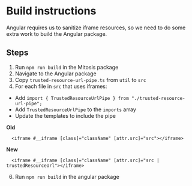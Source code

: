 # Build instructions

Angular requires us to sanitize iframe resources, so we need to do some extra work to build the Angular package.

## Steps

1. Run `npm run build` in the Mitosis package
2. Navigate to the Angular package
3. Copy `trusted-resource-url-pipe.ts` from `util` to `src`
4. For each file in `src` that uses iframes:

- Add `import { TrustedResourceUrlPipe } from "./trusted-resource-url-pipe";`
- Add `TrustedResourceUrlPipe` to the `imports` array
- Update the templates to include the pipe

**Old**

```
  <iframe #__iframe [class]="className" [attr.src]="src"></iframe>
```

**New**

```
  <iframe #__iframe [class]="className" [attr.src]="src | trustedResourceUrl"></iframe>
```

6. Run `npm run build` in the angular package
